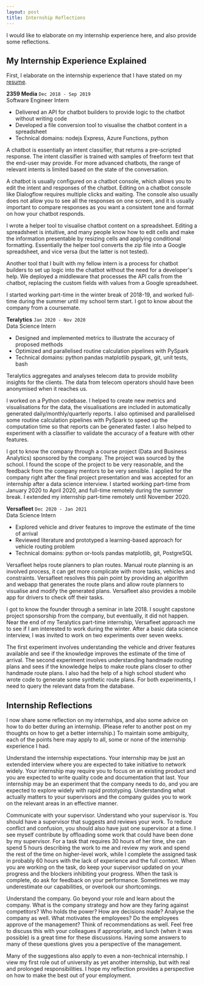 ```yaml
---
layout: post
title: Internship Reflections
---
```


I would like to elaborate on my internship experience here, and also provide some reflections.

## My Internship Experience Explained

First, I elaborate on the internship experience that I have stated on my [resume](https://blog.huikang.dev/resume).

**2359 Media**
`Dec 2018 - Sep 2019`<br>
 Software Engineer Intern

- Delivered an API for chatbot builders to provide logic to the chatbot without writing code
- Developed a file conversion tool to visualise the chatbot content in a spreadsheet
- Technical domains: nodejs Express, Azure Functions, python

A chatbot is essentially an intent classifier, that returns a pre-scripted response. The intent classifier is trained with samples of freeform text that the end-user may provide. For more advanced chatbots, the range of relevant intents is limited based on the state of the conversation.

A chatbot is usually configured on a chatbot console, which allows you to edit the intent and responses of the chatbot. Editing on a chatbot console like Dialogflow requires multiple clicks and waiting. The console also usually does not allow you to see all the responses on one screen, and it is usually important to compare responses as you want a consistent tone and format on how your chatbot responds.

I wrote a helper tool to visualise chatbot content on a spreadsheet. Editing a spreadsheet is intuitive, and many people know how to edit cells and make the information presentable by resizing cells and applying conditional formatting. Essentially the helper tool converts the zip file into a Google spreadsheet, and vice versa (but the latter is not tested).

Another tool that I built with my fellow intern is a process for chatbot builders to set up logic into the chatbot without the need for a developer's help. We deployed a middleware that processes the API calls from the chatbot, replacing the custom fields with values from a Google spreadsheet.

I started working part-time in the winter break of 2018-19, and worked full-time during the summer until my school term start. I got to know about the company from a coursemate.



**Teralytics**
`Jan 2020 - Nov 2020`<br>
Data Science Intern

- Designed and implemented metrics to illustrate the accuracy of proposed methods
- Optimized and parallelised routine calculation pipelines with PySpark
- Technical domains: python pandas matplotlib pyspark, git, unit tests, bash

Teralytics aggregates and analyses telecom data to provide mobility insights for the clients. The data from telecom operators should have been anonymised when it reaches us.

I worked on a Python codebase. I helped to create new metrics and visualisations for the data, the visualisations are included in automatically generated daily/monthly/quarterly reports. I also optimised and parallelised some routine calculation pipelines with PySpark to speed up the computation time so that reports can be generated faster. I also helped to experiment with a classifier to validate the accuracy of a feature with other features.

I got to know the company through a course project (Data and Business Analytics) sponsored by the company. The project was sourced by the school. I found the scope of the project to be very reasonable, and the feedback from the company mentors to be very sensible. I applied for the company right after the final project presentation and was accepted for an internship after a data science interview. I started working part-time from January 2020 to April 2020, and full-time remotely during the summer break. I extended my internship part-time remotely until November 2020.



**Versafleet**
`Dec 2020 - Jan 2021`<br>
Data Science Intern

- Explored vehicle and driver features to improve the estimate of the time of arrival
- Reviewed literature and prototyped a learning-based approach for vehicle routing problem
- Technical domains: python or-tools pandas matplotlib, git, PostgreSQL

Versafleet helps route planners to plan routes. Manual route planning is an involved process, it can get more complicate with more tasks, vehicles and constraints. Versafleet resolves this pain point by providing an algorithm and webapp that generates the route plans and allow route planners to visualise and modify the generated plans. Versafleet also provides a mobile app for drivers to check off their tasks.

I got to know the founder through a seminar in late 2018. I sought capstone project sponsorship from the company, but eventually, it did not happen. Near the end of my Teralytics part-time internship, Versafleet approach me to see if I am interested to work during the winter. After a basic data science interview, I was invited to work on two experiments over seven weeks.

The first experiment involves understanding the vehicle and driver features available and see if the knowledge improves the estimate of the time of arrival. The second experiment involves understanding handmade routing plans and sees if the knowledge helps to make route plans closer to other handmade route plans. I also had the help of a high school student who wrote code to generate some synthetic route plans. For both experiments, I need to query the relevant data from the database.



## Internship Reflections

I now share some reflection on my internships, and also some advice on how to do better during an internship. (Please refer to another post on my thoughts on how to get a better internship.) To maintain some ambiguity, each of the points here may apply to all, some or none of the internship experience I had.

Understand the internship expectations. Your internship may be just an extended interview where you are expected to take initiative to network widely. Your internship may require you to focus on an existing product and you are expected to write quality code and documentation that last. Your internship may be an experiment that the company needs to do, and you are expected to explore widely with rapid prototyping. Understanding what actually matters to your supervisors and the company guides you to work on the relevant areas in an effective manner.

Communicate with your supervisor. Understand who your supervisor is. You should have a supervisor that suggests and reviews your work. To reduce conflict and confusion, you should also have just one supervisor at a time. I see myself contribute by offloading some work that could have been done by my supervisor. For a task that requires 30 hours of her time, she can spend 5 hours describing the work to me and review my work and spend the rest of the time on higher-level work, while I complete the assigned task in probably 60 hours with the lack of experience and the full context. When you are working on the task, do keep your supervisor updated on your progress and the blockers inhibiting your progress. When the task is complete, do ask for feedback on your performance. Sometimes we may underestimate our capabilities, or overlook our shortcomings.

Understand the company. Go beyond your role and learn about the company. What is the company strategy and how are they faring against competitors? Who holds the power? How are decisions made? Analyse the company as well. What motivates the employees? Do the employees approve of the management? Think of recommendations as well. Feel free to discuss this with your colleagues if appropriate, and lunch (when it was possible) is a great time for these discussions. Having some answers to many of these questions gives you a perspective of the management.

Many of the suggestions also apply to even a non-technical internship. I view my first role out of university as yet another internship, but with real and prolonged responsibilities. I hope my reflection provides a perspective on how to make the best out of your employment.